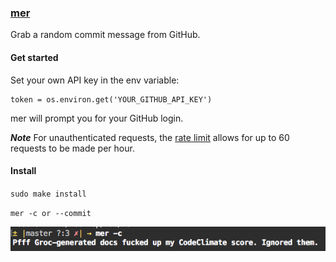 ### [mer](https://www.youtube.com/watch?v=EoQW03UFqQw)

Grab a random commit message from GitHub.

#### Get started

Set your own API key in the env variable:

```
token = os.environ.get('YOUR_GITHUB_API_KEY')
```

mer will prompt you for your GitHub login.

***Note*** For unauthenticated requests, the [rate limit](https://developer.github.com/v3/#rate-limiting) allows for up to 60 requests to be made per hour.



#### Install

`sudo make install`

`mer -c or --commit`

![mer in action](https://github.com/Gusbenz/mer/blob/master/mer.jpg)
